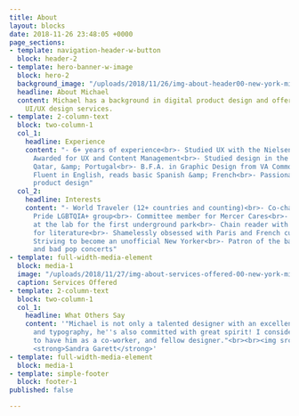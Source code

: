 ```yaml
---
title: About
layout: blocks
date: 2018-11-26 23:48:05 +0000
page_sections:
- template: navigation-header-w-button
  block: header-2
- template: hero-banner-w-image
  block: hero-2
  background_image: "/uploads/2018/11/26/img-about-header00-new-york-michael-walker-design.png"
  headline: About Michael
  content: Michael has a background in digital product design and offers professional
    UI/UX design services.
- template: 2-column-text
  block: two-column-1
  col_1:
    headline: Experience
    content: "- 6+ years of experience<br>- Studied UX with the Nielsen Norman Group<br>-
      Awarded for UX and Content Management<br>- Studied design in the U.S., Netherlands,
      Qatar, &amp; Portugal<br>- B.F.A. in Graphic Design from VA Commonwealth University<br>-
      Fluent in English, reads basic Spanish &amp; French<br>- Passionate about digital
      product design"
  col_2:
    headline: Interests
    content: "- World Traveler (12+ countries and counting)<br>- Co-chair of the Mercer
      Pride LGBTQIA+ group<br>- Committee member for Mercer Cares<br>- Volunteered
      at the lab for the first underground park<br>- Chain reader with a penchant
      for literature<br>- Shamelessly obsessed with Paris and French culture<br>-
      Striving to become an unofficial New Yorker<br>- Patron of the ballet, theatre,
      and bad pop concerts"
- template: full-width-media-element
  block: media-1
  image: "/uploads/2018/11/27/img-about-services-offered-00-new-york-michael-walker-design.png"
  caption: Services Offered
- template: 2-column-text
  block: two-column-1
  col_1:
    headline: What Others Say
    content: '"Michael is not only a talented designer with an excellent eye for spacing
      and typography, he''s also committed with great spirit! I consider myself fortunate
      to have him as a co-worker, and fellow designer."<br><br><img src="/uploads/2018/11/27/img-team-sandy-new-york-michael-walker-design.jpg">
      <strong>Sandra Garett</strong>'
- template: full-width-media-element
  block: media-1
- template: simple-footer
  block: footer-1
published: false

---
```

